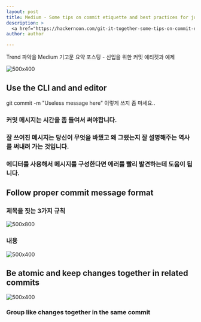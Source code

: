 ```yaml
---
layout: post
title: Medium - Some tips on commit etiquette and best practices for junior developers
description: >
  <a href="https://hackernoon.com/git-it-together-some-tips-on-commit-etiquette-and-best-practices-for-junior-developers-1f147b8dfd56">원문 링크 - Jeremy Gunter</a>
author: author

---
```


Trend 파악을 Medium 기고문 요약 포스팅 - 신입을 위한 커밋 에티켓과 예제

![500x400](https://cdn-images-1.medium.com/max/2600/1*EU87xmcyUSWc2jEJNJ47Lg.jpeg)

## Use the CLI and and editor

git commit -m "Useless message here" 이렇게 쓰지 좀 마세요..

### 커밋 메시지는 시간을 좀 들여서 써야합니다.

### 잘 쓰여진 메시지는 당신이 무엇을 바꿨고 왜 그랬는지 잘 설명해주는 역사를 써내려 가는 것입니다.

### 에디터를 사용해서 메시지를 구성한다면 에러를 빨리 발견하는데 도움이 됩니다.

## Follow proper commit message format

### 제목을 짓는 3가지 규칙

![500x800](https://cdn-images-1.medium.com/max/1600/1*byoD0nC4vSCqec_yNSPGWA.png)

### 내용

![500x400](https://cdn-images-1.medium.com/max/1600/1*TKnySRnLgu8PGgtLDEmcxA.png)

## Be atomic and keep changes together in related commits

![500x400](https://cdn-images-1.medium.com/max/1600/1*pYJKjPbc1y6g79UtB-B2EA.png)

### Group like changes together in the same commit
